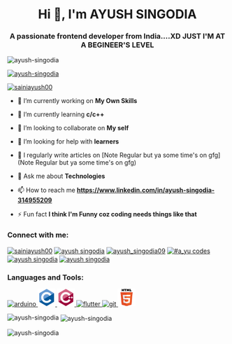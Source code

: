 <h1 align="center">Hi 👋, I'm AYUSH SINGODIA</h1>
<h3 align="center">A passionate frontend developer from India....XD JUST I'M AT A BEGINEER'S LEVEL</h3>

<p align="left"> <img src="https://komarev.com/ghpvc/?username=ayush-singodia&label=Profile%20views&color=0e75b6&style=flat" alt="ayush-singodia" /> </p>

<p align="left"> <a href="https://github.com/ryo-ma/github-profile-trophy"><img src="https://github-profile-trophy.vercel.app/?username=ayush-singodia" alt="ayush-singodia" /></a> </p>

<p align="left"> <a href="https://twitter.com/sainiayush00" target="blank"><img src="https://img.shields.io/twitter/follow/sainiayush00?logo=twitter&style=for-the-badge" alt="sainiayush00" /></a> </p>

- 🔭 I’m currently working on **My Own Skills**

- 🌱 I’m currently learning **c/c++**

- 👯 I’m looking to collaborate on **My self**

- 🤝 I’m looking for help with **learners**

- 📝 I regularly write articles on [Note Regular but ya some time's on gfg](Note Regular but ya some time's on gfg)

- 💬 Ask me about **Technologies**

- 📫 How to reach me **https://www.linkedin.com/in/ayush-singodia-314955209**

- ⚡ Fun fact **I think I'm Funny coz coding needs things like that**

<h3 align="left">Connect with me:</h3>
<p align="left">
<a href="https://twitter.com/sainiayush00" target="blank"><img align="center" src="https://raw.githubusercontent.com/rahuldkjain/github-profile-readme-generator/master/src/images/icons/Social/twitter.svg" alt="sainiayush00" height="30" width="40" /></a>
<a href="https://linkedin.com/in/ayush singodia" target="blank"><img align="center" src="https://raw.githubusercontent.com/rahuldkjain/github-profile-readme-generator/master/src/images/icons/Social/linked-in-alt.svg" alt="ayush singodia" height="30" width="40" /></a>
<a href="https://instagram.com/ayush_singodia09" target="blank"><img align="center" src="https://raw.githubusercontent.com/rahuldkjain/github-profile-readme-generator/master/src/images/icons/Social/instagram.svg" alt="ayush_singodia09" height="30" width="40" /></a>
<a href="https://www.youtube.com/c/#a_yu codes" target="blank"><img align="center" src="https://raw.githubusercontent.com/rahuldkjain/github-profile-readme-generator/master/src/images/icons/Social/youtube.svg" alt="#a_yu codes" height="30" width="40" /></a>
<a href="https://www.codechef.com/users/ayush singodia" target="blank"><img align="center" src="https://cdn.jsdelivr.net/npm/simple-icons@3.1.0/icons/codechef.svg" alt="ayush singodia" height="30" width="40" /></a>
<a href="https://www.hackerrank.com/ayush singodia" target="blank"><img align="center" src="https://raw.githubusercontent.com/rahuldkjain/github-profile-readme-generator/master/src/images/icons/Social/hackerrank.svg" alt="ayush singodia" height="30" width="40" /></a>
</p>

<h3 align="left">Languages and Tools:</h3>
<p align="left"> <a href="https://www.arduino.cc/" target="_blank" rel="noreferrer"> <img src="https://cdn.worldvectorlogo.com/logos/arduino-1.svg" alt="arduino" width="40" height="40"/> </a> <a href="https://www.cprogramming.com/" target="_blank" rel="noreferrer"> <img src="https://raw.githubusercontent.com/devicons/devicon/master/icons/c/c-original.svg" alt="c" width="40" height="40"/> </a> <a href="https://www.w3schools.com/cpp/" target="_blank" rel="noreferrer"> <img src="https://raw.githubusercontent.com/devicons/devicon/master/icons/cplusplus/cplusplus-original.svg" alt="cplusplus" width="40" height="40"/> </a> <a href="https://flutter.dev" target="_blank" rel="noreferrer"> <img src="https://www.vectorlogo.zone/logos/flutterio/flutterio-icon.svg" alt="flutter" width="40" height="40"/> </a> <a href="https://git-scm.com/" target="_blank" rel="noreferrer"> <img src="https://www.vectorlogo.zone/logos/git-scm/git-scm-icon.svg" alt="git" width="40" height="40"/> </a> <a href="https://www.w3.org/html/" target="_blank" rel="noreferrer"> <img src="https://raw.githubusercontent.com/devicons/devicon/master/icons/html5/html5-original-wordmark.svg" alt="html5" width="40" height="40"/> </a> </p>

<p><img align="left" src="https://github-readme-stats.vercel.app/api/top-langs?username=ayush-singodia&show_icons=true&locale=en&layout=compact" alt="ayush-singodia" /></p>

<p>&nbsp;<img align="center" src="https://github-readme-stats.vercel.app/api?username=ayush-singodia&show_icons=true&locale=en" alt="ayush-singodia" /></p>

<p><img align="center" src="https://github-readme-streak-stats.herokuapp.com/?user=ayush-singodia&" alt="ayush-singodia" /></p>

